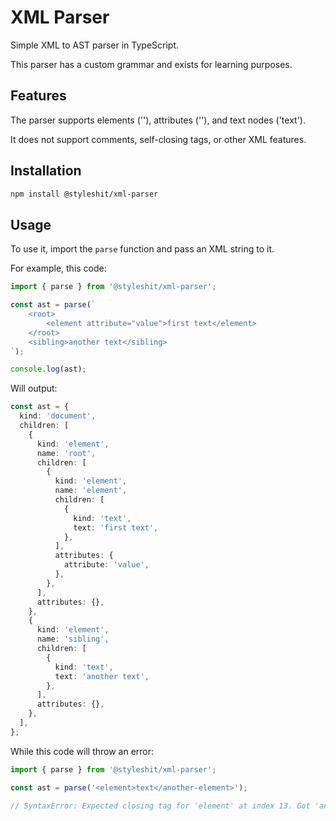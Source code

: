 # XML Parser

Simple XML to AST parser in TypeScript.

This parser has a custom grammar and exists for learning purposes.

## Features

The parser supports elements ('<element>'), attributes ('<element attribute="value">'), and text nodes ('<element>text</element>').

It does not support comments, self-closing tags, or other XML features.

## Installation

```bash
npm install @styleshit/xml-parser
```

## Usage

To use it, import the `parse` function and pass an XML string to it.

For example, this code:

```typescript
import { parse } from '@styleshit/xml-parser';

const ast = parse(`
    <root>
        <element attribute="value">first text</element>
    </root>
    <sibling>another text</sibling>
`);

console.log(ast);
```

Will output:

```typescript
const ast = {
  kind: 'document',
  children: [
    {
      kind: 'element',
      name: 'root',
      children: [
        {
          kind: 'element',
          name: 'element',
          children: [
            {
              kind: 'text',
              text: 'first text',
            },
          ],
          attributes: {
            attribute: 'value',
          },
        },
      ],
      attributes: {},
    },
    {
      kind: 'element',
      name: 'sibling',
      children: [
        {
          kind: 'text',
          text: 'another text',
        },
      ],
      attributes: {},
    },
  ],
};
```

While this code will throw an error:

```typescript
import { parse } from '@styleshit/xml-parser';

const ast = parse('<element>text</another-element>');

// SyntaxError: Expected closing tag for 'element' at index 13. Got 'another-element' instead.
```
